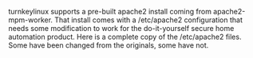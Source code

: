 turnkeylinux supports a pre-built apache2 install coming from apache2-mpm-worker. That install comes with a /etc/apache2 configuration that needs some modification to work for the do-it-yourself secure home automation product. Here is a complete copy of the /etc/apache2 files. Some have been changed from the originals, some have not.
